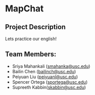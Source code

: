 # MapChat

## Project Description
Lets practice our english!

## Team Members:
* Sriya Mahankali (smahanka@usc.edu)
* Bailin Chen (bailinch@usc.edu)
* Peiyuan Liu (peiyuanl@usc.edu)
* Spencer Ortega (sportega@usc.edu)
* Supreeth Kabbin(skabbin@usc.edu)
